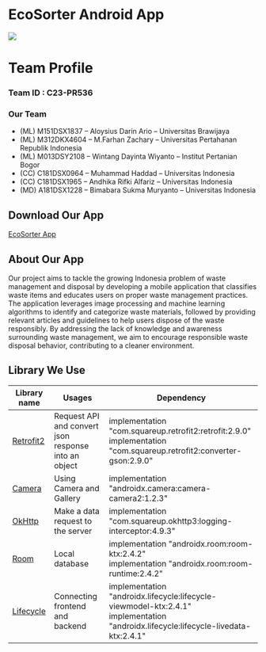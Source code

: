 # EcoSorter Android App

<img src="https://cdn.discordapp.com/attachments/1094915099732488297/1119244757605023777/image.png"/>

# Team Profile

### Team ID : C23-PR536

### Our Team

* (ML) M151DSX1837 – Aloysius Darin Ario – Universitas Brawijaya 
* (ML) M312DKX4604 – M.Farhan Zachary – Universitas Pertahanan Republik Indonesia 
* (ML) M013DSY2108 – Wintang Dayinta Wiyanto – Institut Pertanian Bogor 
* (CC) C181DSX0964 – Muhammad Haddad – Universitas Indonesia 
* (CC) C181DSX1965 – Andhika Rifki Alfariz – Universitas Indonesia
* (MD) A181DSX1228 – Bimabara Sukma Muryanto – Universitas  Indonesia

## Download Our App
[EcoSorter App](https://storage.googleapis.com/ecosorter-model/ecoSorter.apk)

## About Our App
Our project aims to tackle the growing Indonesia problem of waste management and disposal by developing a mobile application that classifies waste items and educates users on proper waste management practices. The application leverages image processing and machine learning algorithms to identify and categorize waste materials, followed by providing relevant articles and guidelines to help users dispose of the waste responsibly. By addressing the lack of knowledge and awareness surrounding waste management, we aim to encourage responsible waste disposal behavior, contributing to a cleaner environment.

## Library We Use

| Library name  | Usages        | Dependency    |
| ------------- | ------------- | ------------- |
| [Retrofit2](https://square.github.io/retrofit/) | Request API and convert json response into an object | implementation "com.squareup.retrofit2:retrofit:2.9.0" <br> implementation "com.squareup.retrofit2:converter-gson:2.9.0" |
| [Camera](https://developer.android.com/jetpack/androidx/releases/camera?hl=id) | Using Camera and Gallery | implementation "androidx.camera:camera-camera2:1.2.3" |
| [OkHttp](https://square.github.io/okhttp/) | Make a data request to the server | implementation "com.squareup.okhttp3:logging-interceptor:4.9.3" |
| [Room](https://developer.android.com/jetpack/androidx/releases/room?gclid=CjwKCAjwnZaVBhA6EiwAVVyv9N5Jvs6cSYCGlBiY0NPil7uduzHbZ6cCt3wLu5zziuXBaENV6_JYORoC-FEQAvD_BwE&gclsrc=aw.ds) | Local database | implementation "androidx.room:room-ktx:2.4.2" <br> implementation "androidx.room:room-runtime:2.4.2" |
| [Lifecycle](https://developer.android.com/jetpack/androidx/releases/lifecycle?hl=id) | Connecting frontend and backend | implementation "androidx.lifecycle:lifecycle-viewmodel-ktx:2.4.1" <br> implementation "androidx.lifecycle:lifecycle-livedata-ktx:2.4.1" |











